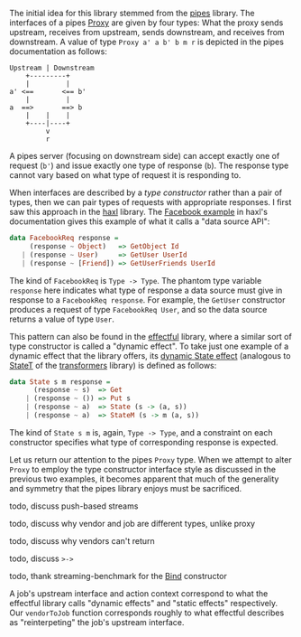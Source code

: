 The initial idea for this library stemmed from the [pipes] library. The interfaces of a pipes [Proxy] are given by four types: What the proxy sends upstream, receives from upstream, sends downstream, and receives from downstream. A value of type `Proxy a' a b' b m r` is depicted in the pipes documentation as follows:

    Upstream | Downstream
        +---------+
        |         |
    a' <==       <== b'
        |         |
    a  ==>       ==> b
        |    |    |
        +----|----+
             v
             r

A pipes server (focusing on downstream side) can accept exactly one of request (`b'`) and issue exactly one type of response (`b`). The response type cannot vary based on what type of request it is responding to.

When interfaces are described by a *type constructor* rather than a pair of types, then we can pair types of requests with appropriate responses. I first saw this approach in the [haxl] library. The [Facebook example] in haxl's documentation gives this example of what it calls a "data source API":

```haskell
data FacebookReq response =
     (response ~ Object)   => GetObject Id
   | (response ~ User)     => GetUser UserId
   | (response ~ [Friend]) => GetUserFriends UserId
```

The kind of `FacebookReq` is `Type -> Type`. The phantom type variable `response` here indicates what type of response a data source must give in response to a `FacebookReq response`. For example, the `GetUser` constructor produces a request of type `FacebookReq User`, and so the data source returns a value of type `User`.

This pattern can also be found in the [effectful] library, where a similar sort of type constructor is called a "dynamic effect". To take just one example of a dynamic effect that the library offers, its [dynamic State effect] (analogous to [StateT] of the [transformers] library) is defined as follows:

```haskell
data State s m response =
      (response ~ s)  => Get
    | (response ~ ()) => Put s
    | (response ~ a)  => State (s -> (a, s))
    | (response ~ a)  => StateM (s -> m (a, s))
```

The kind of `State s m` is, again, `Type -> Type`, and a constraint on each constructor specifies what type of corresponding response is expected.

Let us return our attention to the pipes `Proxy` type. When we attempt to alter `Proxy` to employ the type constructor interface style as discussed in the previous two examples, it becomes apparent that much of the generality and symmetry that the pipes library enjoys must be sacrificed.

todo, discuss push-based streams

todo, discuss why vendor and job are different types, unlike proxy

todo, discuss why vendors can't return

todo, discuss `>->`

todo, thank streaming-benchmark for the [Bind] constructor


A job's upstream interface and action context correspond to what the effectful library calls "dynamic effects" and "static effects" respectively. Our `vendorToJob` function corresponds roughly to what effectful describes as "reinterpeting" the job's upstream interface.

  [pipes]: https://hackage.haskell.org/package/pipes
  [Proxy]: https://github.com/Gabriella439/pipes/blob/e43acc24100dca20cdb901d91a7553143b2c1369/src/Pipes/Internal.hs#L72-L76
  [haxl]: https://hackage.haskell.org/package/haxl
  [Facebook example]: https://github.com/facebook/Haxl/blob/ef52a522fb851be8ed0a38bcd370d29310d5bba0/example/facebook/readme.md?plain=1#L35-L38
  [effectful]: https://hackage.haskell.org/package/effectful
  [dynamic State effect]: https://github.com/haskell-effectful/effectful/blob/b6cd978db35d66dbfa82ce74b0d011833411248a/effectful-core/src/Effectful/State/Dynamic.hs#L38-L42
  [transformers]: https://hackage.haskell.org/package/transformers
  [StateT]: https://hackage.haskell.org/package/transformers-0.6.0.4/docs/Control-Monad-Trans-State-Strict.html
  [Bind]: https://github.com/tomjaguarpaw/streaming-benchmark/blob/05d1adde6ddfc7b48726372649d7be3fabb37ce0/app/Streaming/Bind.hs#L9-L12
